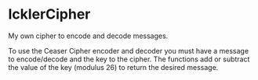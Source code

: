 # IcklerCipher
My own cipher to encode and decode messages.

To use the Ceaser Cipher encoder and decoder you must have a message to encode/decode and the key to the cipher.
  The functions add or subtract the value of the key (modulus 26) to return the desired message.
